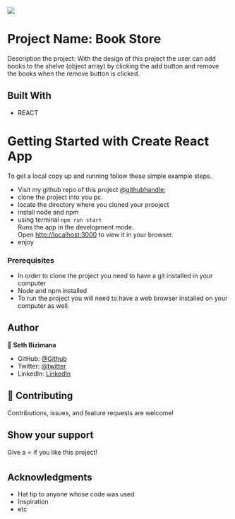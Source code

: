 ![](https://img.shields.io/badge/Microverse-blueviolet)

# Project Name: Book Store

 Description the project: With the design of this project the user can add books to the shelve (object array) by clicking the add button and remove the books when the remove button is clicked.

## Built With

- REACT

# Getting Started with Create React App
To get a local copy up and running follow these simple example steps.
- Visit my github repo of this project [@githubhandle](https://github.com/Sevenpros/maths_magician);
- clone the project into you pc.
- locate the directory where you cloned your prooject
- install node and npm
- using terminal ```npm run start ```  
Runs the app in the development mode.\
Open [http://localhost:3000](http://localhost:3000) to view it in your browser.
- enjoy 

### Prerequisites
- In order to clone the project you need to have a git installed in your computer
- Node and npm installed
- To run the project you will need to have a web browser installed on your computer as well.

## Author

👤 **Seth Bizimana**

- GitHub: [@Github](https://github.com/Sevenpros)
- Twitter: [@twitter](https://twitter.com/BizimanaSeth)
- LinkedIn: [LinkedIn](https://www.linkedin.com/in/seth-bizimana-2a0624189)

## 🤝 Contributing

Contributions, issues, and feature requests are welcome!

## Show your support

Give a ⭐️ if you like this project!

## Acknowledgments

- Hat tip to anyone whose code was used
- Inspiration
- etc
